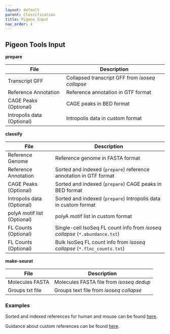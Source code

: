 ```yaml
---
layout: default
parent: Classification
title: Pigeon Input
nav_order: 4
---
```


## Pigeon Tools Input

**prepare**

| File | Description |
| ----------- | ---- |
| Transcript GFF | Collapsed transcript GFF from _isoseq collapse_ |
| Reference Annotation | Reference annotation in GTF format |
| CAGE Peaks (Optional) | CAGE peaks in BED format |
| Intropolis data (Optional) | Intropolis data in custom format |

**classify**

| File | Description |
| ----------- | ---- |
| Reference Genome | Reference genome in FASTA format |
| Reference Annotation | Sorted and indexed (`prepare`) reference annotation in GTF format |
| CAGE Peaks (Optional) | Sorted and indexed (`prepare`) CAGE peaks in BED format |
| Intropolis data (Optional) | Sorted and indexed (`prepare`) Intropolis data in custom format |
| polyA motif list (Optional) | polyA motif list in custom format |
| FL Counts (Optional) | Single-cell IsoSeq FL count info from _isoseq collapse_ (`*.abundance.txt`)|
| FL Counts (Optional) | Bulk IsoSeq FL count info from _isoseq collapse_ (`*.flnc_counts.txt`) |

**make-seurat**

| File | Description |
| ----------- | ---- |
| Molecules FASTA | Molecules FASTA file from _isoseq dedup_ |
| Groups txt file | Groups text file from _isoseq collapse_ |

### Examples
Sorted and indexed references for human and mouse can be found [here](https://downloads.pacbcloud.com/public/dataset/MAS-Seq/REF-pigeon_ref_sets/).

Guidance about custom references can be found [here](/classification/pigeon-annotation).
